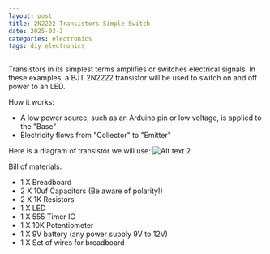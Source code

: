 ```yaml
---
layout: post
title: 2N2222 Transistors Simple Switch
date: 2025-03-3
categories: electronics
tags: diy electronics
---
```

Transistors in its simplest terms amplifies or switches electrical signals. In these examples, a BJT 2N2222 transistor will be used to switch on and off power to an LED.

How it works:
* A low power source, such as an Arduino pin or low voltage, is applied to the "Base"
* Electricity flows from "Collector" to "Emitter"

Here is a diagram of transistor we will use:
![Alt text 2](https://32bitwave.github.io/32bitcoffee/images/paintBJT.png)

Bill of materials:
* 1 X Breadboard
* 2 X 10uf Capacitors (Be aware of polarity!)
* 2 X 1K Resistors
* 1 X LED
* 1 X 555 Timer IC
* 1 X 10K Potentiometer
* 1 X 9V battery (any power supply 9V to 12V)
* 1 X Set of wires for breadboard
